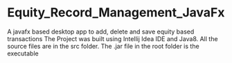 # Equity_Record_Management_JavaFx
A javafx based desktop app to add, delete and save equity based transactions
The Project was built using Intellij Idea IDE and Java8. All the source files are in the src folder. The .jar file in the root folder is the executable
